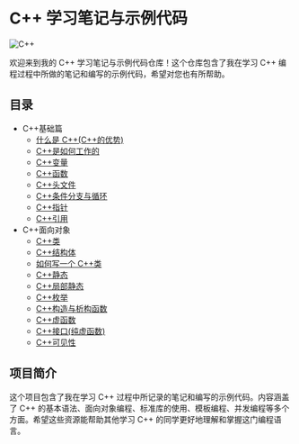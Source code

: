 # C++ 学习笔记与示例代码

![C++](https://img.shields.io/badge/C++-Learning-blue.svg)

欢迎来到我的 C++ 学习笔记与示例代码仓库！这个仓库包含了我在学习 C++ 编程过程中所做的笔记和编写的示例代码，希望对您也有所帮助。

## 目录

- C++基础篇
  - [什么是 C++(C++的优势)](docs/什么是C++.markdown)
  - [C++是如何工作的](docs/C++是如何工作的.md)
  - [C++变量](docs/C++变量.md)
  - [C++函数](docs/C++函数.md)
  - [C++头文件](docs/C++头文件.md)
  - [C++条件分支与循环](docs/C++条件分支与循环.md)
  - [C++指针](docs/C++指针.md)
  - [C++引用](docs/C++引用.md)
- C++面向对象
  - [C++类](docs/C++类.md)
  - [C++结构体](docs/C++结构体.md)
  - [如何写一个 C++类](docs/如何写一个C++类.md)
  - [C++静态](docs/C++静态.md)
  - [C++局部静态](docs/C++局部静态.md)
  - [C++枚举](docs/C++枚举.md)
  - [C++构造与析构函数](docs/C++构造与析构函数.md)
  - [C++虚函数](docs/C++虚函数.md)
  - [C++接口(纯虚函数)](<docs/C++接口(纯虚函数).md>)
  - [C++可见性](docs/C++可见性.md)

## 项目简介

这个项目包含了我在学习 C++ 过程中所记录的笔记和编写的示例代码。内容涵盖了 C++ 的基本语法、面向对象编程、标准库的使用、模板编程、并发编程等多个方面。希望这些资源能帮助其他学习 C++ 的同学更好地理解和掌握这门编程语言。
